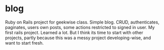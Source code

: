 blog
====

Ruby on Rails project for geekwise class.
Simple blog. CRUD, authenticates, 
paginates, users own posts, some actions restricted 
to signed in user.
My first rails project. Learned a lot. But I think 
its time to start with other projects, partly 
because this was a messy project developing-wise, and
want to start fresh.